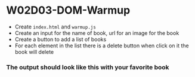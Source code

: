 # ‏‏‏‏W02D03-DOM-Warmup

- Create `index.html` and `warmup.js`
- Create an input for the name of book, url for an image for the book
- Create a button to add a list of books
- For each element in the list there is a delete button when click on it the book will delete  

### The output should look like this with your favorite book 
